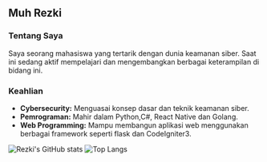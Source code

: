 ## Muh Rezki



### Tentang Saya
Saya seorang mahasiswa yang tertarik dengan dunia keamanan siber. Saat ini sedang aktif mempelajari dan mengembangkan berbagai keterampilan di bidang ini. 

### Keahlian
* **Cybersecurity:** Menguasai konsep dasar dan teknik keamanan siber.
* **Pemrograman:** Mahir dalam Python,C#, React Native dan Golang.
* **Web Programming:** Mampu membangun aplikasi web menggunakan berbagai framework seperti flask dan CodeIgniter3.

![Rezki's GitHub stats](https://github-readme-stats.vercel.app/api?username=Rezkiii&show_icons=true&theme=default) ![Top Langs](https://github-readme-stats.vercel.app/api/top-langs/?username=Rezkiii&hide_progress=false)
